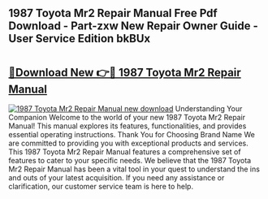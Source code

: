 ## 1987 Toyota Mr2 Repair Manual Free Pdf Download - Part-zxw New Repair Owner Guide - User Service Edition bkBUx

# <h2><a href="http://bc45535.oget.top/?id=1987+Toyota+Mr2+Repair+Manual">🔗Download New 👉🔴 1987 Toyota Mr2 Repair Manual</a></h2>

[![1987 Toyota Mr2 Repair Manual new download](https://i.imgur.com/5g1atiW.png)](http://bc45535.oget.top/?id=1987+Toyota+Mr2+Repair+Manual)
Understanding Your Companion Welcome to the world of your new 1987 Toyota Mr2 Repair Manual! This manual explores its features, functionalities, and provides essential operating instructions. Thank You for Choosing Brand Name We are committed to providing you with exceptional products and services. This 1987 Toyota Mr2 Repair Manual features a comprehensive set of features to cater to your specific needs. We believe that the 1987 Toyota Mr2 Repair Manual has been a vital tool in your quest to understand the ins and outs of your latest acquisition. If you need any assistance or clarification, our customer service team is here to help.
